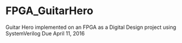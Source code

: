 # FPGA_GuitarHero
Guitar Hero implemented on an FPGA as a Digital Design project using SystemVerilog
Due April 11, 2016
